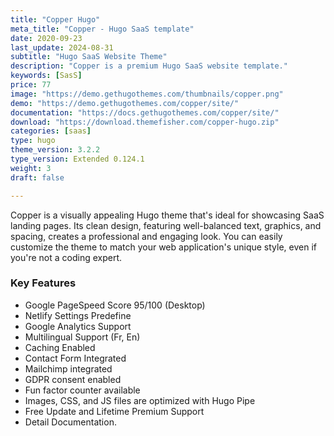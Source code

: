 ```yaml
---
title: "Copper Hugo"
meta_title: "Copper - Hugo SaaS template"
date: 2020-09-23
last_update: 2024-08-31
subtitle: "Hugo SaaS Website Theme"
description: "Copper is a premium Hugo SaaS website template."
keywords: [SasS]
price: 77
image: "https://demo.gethugothemes.com/thumbnails/copper.png"
demo: "https://demo.gethugothemes.com/copper/site/"
documentation: "https://docs.gethugothemes.com/copper/site/"
download: "https://download.themefisher.com/copper-hugo.zip"
categories: [saas]
type: hugo
theme_version: 3.2.2
type_version: Extended 0.124.1
weight: 3
draft: false

---
```

Copper is a visually appealing Hugo theme that's ideal for showcasing SaaS landing pages. Its clean design, featuring well-balanced text, graphics, and spacing, creates a professional and engaging look. You can easily customize the theme to match your web application's unique style, even if you're not a coding expert.

### Key Features

- Google PageSpeed Score 95/100 (Desktop)
- Netlify Settings Predefine
- Google Analytics Support
- Multilingual Support (Fr, En)
- Caching Enabled
- Contact Form Integrated
- Mailchimp integrated
- GDPR consent enabled
- Fun factor counter available
- Images, CSS, and JS files are optimized with Hugo Pipe
- Free Update and Lifetime Premium Support
- Detail Documentation.
